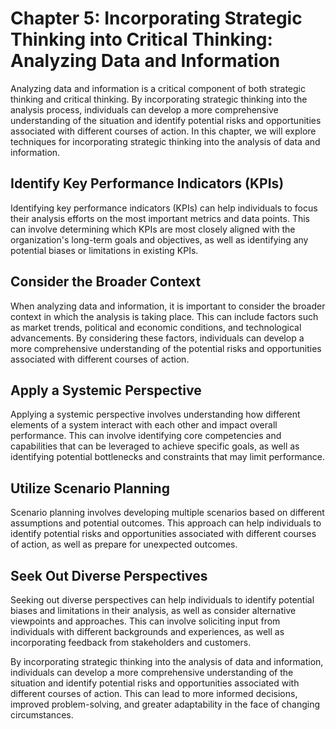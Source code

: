 Chapter 5: Incorporating Strategic Thinking into Critical Thinking: Analyzing Data and Information
==================================================================================================

Analyzing data and information is a critical component of both strategic thinking and critical thinking. By incorporating strategic thinking into the analysis process, individuals can develop a more comprehensive understanding of the situation and identify potential risks and opportunities associated with different courses of action. In this chapter, we will explore techniques for incorporating strategic thinking into the analysis of data and information.

Identify Key Performance Indicators (KPIs)
------------------------------------------

Identifying key performance indicators (KPIs) can help individuals to focus their analysis efforts on the most important metrics and data points. This can involve determining which KPIs are most closely aligned with the organization's long-term goals and objectives, as well as identifying any potential biases or limitations in existing KPIs.

Consider the Broader Context
----------------------------

When analyzing data and information, it is important to consider the broader context in which the analysis is taking place. This can include factors such as market trends, political and economic conditions, and technological advancements. By considering these factors, individuals can develop a more comprehensive understanding of the potential risks and opportunities associated with different courses of action.

Apply a Systemic Perspective
----------------------------

Applying a systemic perspective involves understanding how different elements of a system interact with each other and impact overall performance. This can involve identifying core competencies and capabilities that can be leveraged to achieve specific goals, as well as identifying potential bottlenecks and constraints that may limit performance.

Utilize Scenario Planning
-------------------------

Scenario planning involves developing multiple scenarios based on different assumptions and potential outcomes. This approach can help individuals to identify potential risks and opportunities associated with different courses of action, as well as prepare for unexpected outcomes.

Seek Out Diverse Perspectives
-----------------------------

Seeking out diverse perspectives can help individuals to identify potential biases and limitations in their analysis, as well as consider alternative viewpoints and approaches. This can involve soliciting input from individuals with different backgrounds and experiences, as well as incorporating feedback from stakeholders and customers.

By incorporating strategic thinking into the analysis of data and information, individuals can develop a more comprehensive understanding of the situation and identify potential risks and opportunities associated with different courses of action. This can lead to more informed decisions, improved problem-solving, and greater adaptability in the face of changing circumstances.
